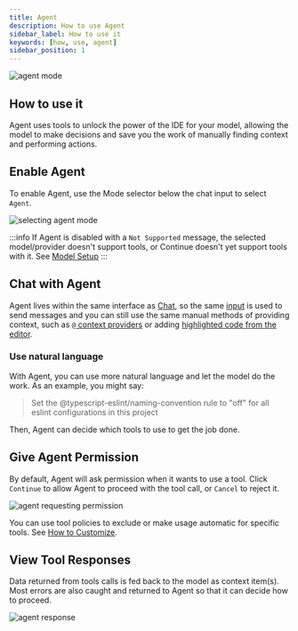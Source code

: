 ```yaml
---
title: Agent
description: How to use Agent
sidebar_label: How to use it
keywords: [how, use, agent]
sidebar_position: 1
---
```


![agent mode](/img/agent.gif)

## How to use it

Agent uses tools to unlock the power of the IDE for your model, allowing the model to make decisions and save you the work of manually finding context and performing actions.

## Enable Agent

To enable Agent, use the Mode selector below the chat input to select `Agent`.

![selecting agent mode](/img/mode-select-agent.png)

:::info
If Agent is disabled with a `Not Supported` message, the selected model/provider doesn't support tools, or Continue doesn't yet support tools with it. See [Model Setup](./model-setup.mdx)
:::

## Chat with Agent

Agent lives within the same interface as [Chat](../chat/how-it-works.md), so the same [input](../chat/how-to-use-it.md#type-a-request-and-press-enter) is used to send messages and you can still use the same manual methods of providing context, such as [`@` context providers](../chat/how-to-use-it.md#reference-context-with-the--symbol) or adding [highlighted code from the editor](../chat/how-to-use-it.md#highlight-a-code-section-to-include-as-context).

### Use natural language

With Agent, you can use more natural language and let the model do the work. As an example, you might say:

> Set the @typescript-eslint/naming-convention rule to "off" for all eslint configurations in this project

Then, Agent can decide which tools to use to get the job done.

## Give Agent Permission

By default, Agent will ask permission when it wants to use a tool. Click `Continue` to allow Agent to proceed with the tool call, or `Cancel` to reject it.

![agent requesting permission](/img/agent-permission.png)

You can use tool policies to exclude or make usage automatic for specific tools. See [How to Customize](./how-to-customize.md).

## View Tool Responses

Data returned from tools calls is fed back to the model as context item(s). Most errors are also caught and returned to Agent so that it can decide how to proceed.

![agent response](/img/agent-response.png)
